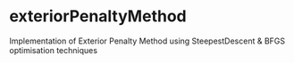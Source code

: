 # exteriorPenaltyMethod
Implementation of Exterior Penalty Method using SteepestDescent &amp; BFGS optimisation techniques
